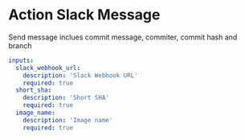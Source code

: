 # Action Slack Message
Send message inclues commit message, commiter, commit hash and branch

```yaml
inputs:
  slack_webhook_url: 
    description: 'Slack Webhook URL'
    required: true
  short_sha:
    description: 'Short SHA'
    required: true
  image_name:
    description: 'Image name'
    required: true
```
